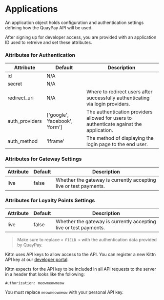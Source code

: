 # Applications

An application object holds configuration and authentication settings defining how the QuayPay API will be used. 

After signing up for developer access, you are provided with an application ID used to retreive and set these attributes.

### Attributes for Authentication

Attribute | Default | Description
--------- | ------- | -----------
id | N/A | 
secret | N/A | 
redirect_uri | N/A | Where to redirect users after successfully authenticating via login providers.
auth_providers | ['google', 'facebook', 'form'] | The authentication providers allowed for users to authenticate against the application. 
auth_method | 'iframe' | The method of displaying the login page to the end user.

### Attributes for Gateway Settings

Attribute | Default | Description
--------- | ------- | -----------
live | false | Whether the gateway is currently accepting live or test payments.


### Attributes for Loyalty Points Settings
Attribute | Default | Description
--------- | ------- | -----------
live | false | Whether the gateway is currently accepting live or test payments.

> Make sure to replace `< FIELD >` with the authentication data provided by QuayPay.


Kittn uses API keys to allow access to the API. You can register a new Kittn API key at our [developer portal](http://example.com/developers).

Kittn expects for the API key to be included in all API requests to the server in a header that looks like the following:

`Authorization: meowmeowmeow`


<aside class="notice">
You must replace <code>meowmeowmeow</code> with your personal API key.
</aside>

